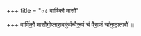+++
title = "०८ वार्षिकौ मासौ"

+++
वार्षि॑कौ॒ मासौ॑गो॒प्तारा॒वकु॑र्वन्वैरू॒पं च॑ वैरा॒जं चा॑नुष्ठा॒तारौ॑ ॥